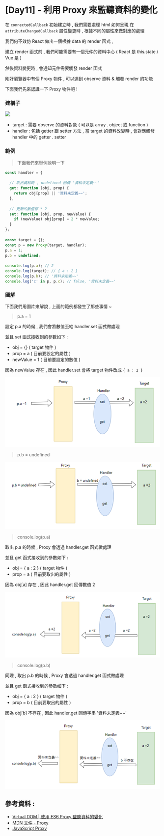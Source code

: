 # [Day11] - 利用 Proxy 來監聽資料的變化

在 `connectedCallback` 初始建立時 , 我們需要處理 html 如何呈現 在 `attributeChangedCallback` 屬性變更時 , 根據不同的屬性來做對應的處理

我們何不效仿 React 做出一個根據 data 的 render 函式 ,

建立 render 函式前 , 我們可能需要有一個元件的資料中心 ( React 是 this.state / Vue 是 )

然後資料變更時 , 會通知元件需要觸發 render 函式

剛好瀏覽器中有個 Proxy 物件 , 可以達到 observe 資料 & 觸發 render 的功能

下面我們先來認識一下 Proxy 物件吧 !

### 建構子

![](https://i.imgur.com/iXKtL0p.png)

- target : 需要 observe 的資料對象 ( 可以是 array . object 或 function )
- handler : 包括 getter 跟 setter 方法 , 當 target 的資料改變時 , 會對應觸發 handler 中的 getter . setter

### 範例

> 下面我們來舉例說明一下

```javascript
const handler = {

  // 取出資料時 , undefined 回傳 "資料未定義~~"
  get: function (obj, prop) {
    return obj[prop] || '資料未定義~~';
  },

  // 更新的數值都 * 2
  set: function (obj, prop, newValue) {
    if (newValue) obj[prop] = 2 * newValue;
  }
};

const target = {};
const p = new Proxy(target, handler);
p.a = 1;
p.b = undefined;

console.log(p.a); // 2
console.log(target); // { a : 2 }
console.log(p.b); // '資料未定義~~'
console.log('c' in p, p.c); // false, '資料未定義~~'
```

### 圖解

下面我們用圖片來解說 , 上面的範例都發生了那些事情 ~

> p.a = 1

設定 p.a 的時候 , 我們會將數值丟給 handler.set 函式做處理

並且 set 函式接收到的參數如下 :

- obj = {} ( target 物件 )
- prop = a ( 目前要設定的屬性 )
- newValue = 1 ( 目前要設定的數值 )

因為 newValue 存在 , 因此 handler.set 會將  target 物件改成 `{ a : 2 }`

![img.png](img.png)

> p.b = undefined

![img_1.png](img_1.png)

> console.log(p.a)

取出 p.a 的時候 , Proxy 會透過 handler.get 函式做處理

並且 get 函式接收到的參數如下 :

- obj = { a : 2 } ( target 物件 )
- prop = a ( 目前要取出的屬性 )

因為 obj[a] 存在 , 因此 handler.get 回傳數值 2

![img_2.png](img_2.png)

> console.log(p.b)

同理 , 取出 p.b 的時候 , Proxy 會透過 handler.get 函式做處理

並且 get 函式接收到的參數如下 :

- obj = { a : 2 } ( target 物件 )
- prop = b ( 目前要取出的屬性 )

因為 obj[b] 不存在 , 因此 handler.get 回傳字串 '資料未定義~~'

![img_4.png](img_4.png)

## 參考資料 :

- [Virtual DOM | 使用 ES6 Proxy 監聽資料的變化](https://medium.com/%E6%89%8B%E5%AF%AB%E7%AD%86%E8%A8%98/using-proxy-to-monitor-object-e57af6326d73)
- [MDN 文件 - Proxy](https://developer.mozilla.org/zh-TW/docs/Web/JavaScript/Reference/Global_Objects/Proxy)
- [JavaScript Proxy](https://www.javascripttutorial.net/es6/javascript-proxy/)
